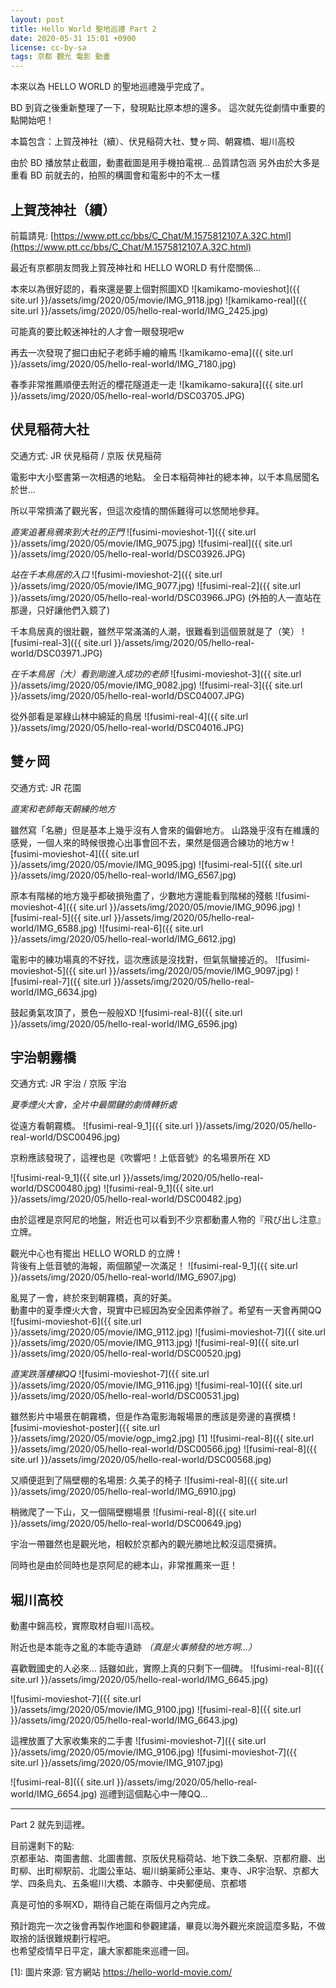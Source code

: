 ```yaml
---
layout: post
title: Hello World 聖地巡禮 Part 2
date: 2020-05-31 15:01 +0900
license: cc-by-sa
tags: 京都 觀光 電影 動畫
---
```


本來以為 HELLO WORLD 的聖地巡禮幾乎完成了。

BD 到貨之後重新整理了一下，發現點比原本想的還多。
這次就先從劇情中重要的點開始吧！

本篇包含：上賀茂神社（續）、伏見稲荷大社、雙ヶ岡、朝霧橋、堀川高校

<!-- more -->
由於 BD 播放禁止截圖，動畫截圖是用手機拍電視... 品質請包涵
另外由於大多是重看 BD 前就去的，拍照的構圖會和電影中的不太一樣

## 上賀茂神社（續）
前篇請見: [https://www.ptt.cc/bbs/C_Chat/M.1575812107.A.32C.html](https://www.ptt.cc/bbs/C_Chat/M.1575812107.A.32C.html)

最近有京都朋友問我上賀茂神社和 HELLO WORLD 有什麼關係...

本來以為很好認的，看來還是要上個對照圖XD
![kamikamo-movieshot]({{ site.url }}/assets/img/2020/05/movie/IMG_9118.jpg)
![kamikamo-real]({{ site.url }}/assets/img/2020/05/hello-real-world/IMG_2425.jpg)

可能真的要比較迷神社的人才會一眼發現吧w

再去一次發現了掘口由紀子老師手繪的繪馬
![kamikamo-ema]({{ site.url }}/assets/img/2020/05/hello-real-world/IMG_7180.jpg)

春季非常推薦順便去附近的櫻花隧道走一走
![kamikamo-sakura]({{ site.url }}/assets/img/2020/05/hello-real-world/DSC03705.JPG)


## 伏見稲荷大社
交通方式: JR 伏見稲荷 / 京阪 伏見稲荷

電影中大小堅書第一次相遇的地點。
全日本稲荷神社的總本神，以千本鳥居聞名於世...

所以平常擠滿了觀光客，但這次疫情的關係難得可以悠閒地參拜。

*直実追著烏鴉來到大社的正門*
![fusimi-movieshot-1]({{ site.url }}/assets/img/2020/05/movie/IMG_9075.jpg)
![fusimi-real]({{ site.url }}/assets/img/2020/05/hello-real-world/DSC03926.JPG)

*站在千本鳥居的入口*
![fusimi-movieshot-2]({{ site.url }}/assets/img/2020/05/movie/IMG_9077.jpg)
![fusimi-real-2]({{ site.url }}/assets/img/2020/05/hello-real-world/DSC03966.JPG)
(外拍的人一直站在那邊，只好讓他們入鏡了)


千本鳥居真的很壯觀，雖然平常滿滿的人潮，很難看到這個景就是了（笑）
![fusimi-real-3]({{ site.url }}/assets/img/2020/05/hello-real-world/DSC03971.JPG)

*在千本鳥居（大）看到剛進入成功的老師*
![fusimi-movieshot-3]({{ site.url }}/assets/img/2020/05/movie/IMG_9082.jpg)
![fusimi-real-3]({{ site.url }}/assets/img/2020/05/hello-real-world/DSC04007.JPG)

從外部看是翠綠山林中綿延的鳥居
![fusimi-real-4]({{ site.url }}/assets/img/2020/05/hello-real-world/DSC04016.JPG)

## 雙ヶ岡
交通方式: JR 花園

*直実和老師每天朝練的地方*

雖然寫「名勝」但是基本上幾乎沒有人會來的偏僻地方。
山路幾乎沒有在維護的感覺，一個人來的時候很擔心出事會回不去，果然是個適合練功的地方w
![fusimi-movieshot-4]({{ site.url }}/assets/img/2020/05/movie/IMG_9095.jpg)
![fusimi-real-5]({{ site.url }}/assets/img/2020/05/hello-real-world/IMG_6567.jpg)

原本有階梯的地方幾乎都破損殆盡了，少數地方還能看到階梯的殘骸
![fusimi-movieshot-4]({{ site.url }}/assets/img/2020/05/movie/IMG_9096.jpg)
![fusimi-real-5]({{ site.url }}/assets/img/2020/05/hello-real-world/IMG_6588.jpg)
![fusimi-real-6]({{ site.url }}/assets/img/2020/05/hello-real-world/IMG_6612.jpg)

電影中的練功場真的不好找，這次應該是沒找對，但氣氛蠻接近的。
![fusimi-movieshot-5]({{ site.url }}/assets/img/2020/05/movie/IMG_9097.jpg)
![fusimi-real-7]({{ site.url }}/assets/img/2020/05/hello-real-world/IMG_6634.jpg)

鼓起勇氣攻頂了，景色一般般XD
![fusimi-real-8]({{ site.url }}/assets/img/2020/05/hello-real-world/IMG_6596.jpg)

## 宇治朝霧橋
交通方式: JR 宇治 / 京阪 宇治

*夏季煙火大會，全片中最關鍵的劇情轉折處*

從遠方看朝霧橋。
![fusimi-real-9_1]({{ site.url }}/assets/img/2020/05/hello-real-world/DSC00496.jpg)

京粉應該發現了，這裡也是《吹響吧！上低音號》的名場景所在 XD

![fusimi-real-9_1]({{ site.url }}/assets/img/2020/05/hello-real-world/DSC00480.jpg)
![fusimi-real-9_1]({{ site.url }}/assets/img/2020/05/hello-real-world/DSC00482.jpg)

由於這裡是京阿尼的地盤，附近也可以看到不少京都動畫人物的『飛び出し注意』立牌。

觀光中心也有擺出 HELLO WORLD 的立牌！ <br>
背後有上低音號的海報，兩個願望一次滿足！
![fusimi-real-9_1]({{ site.url }}/assets/img/2020/05/hello-real-world/IMG_6907.jpg)

亂晃了一會，終於來到朝霧橋，真的好美。 <br>
動畫中的夏季煙火大會，現實中已經因為安全因素停辦了。希望有一天會再開QQ
![fusimi-movieshot-6]({{ site.url }}/assets/img/2020/05/movie/IMG_9112.jpg)
![fusimi-movieshot-7]({{ site.url }}/assets/img/2020/05/movie/IMG_9113.jpg)
![fusimi-real-9]({{ site.url }}/assets/img/2020/05/hello-real-world/DSC00520.jpg)

*直実跌落樓梯QQ*
![fusimi-movieshot-7]({{ site.url }}/assets/img/2020/05/movie/IMG_9116.jpg)
![fusimi-real-10]({{ site.url }}/assets/img/2020/05/hello-real-world/DSC00531.jpg)

雖然影片中場景在朝霧橋，但是作為電影海報場景的應該是旁邊的喜撰橋
![fusimi-movieshot-poster]({{ site.url }}/assets/img/2020/05/movie/ogp_img2.jpg)
\[1\]
![fusimi-real-8]({{ site.url }}/assets/img/2020/05/hello-real-world/DSC00566.jpg)
![fusimi-real-8]({{ site.url }}/assets/img/2020/05/hello-real-world/DSC00568.jpg)

又順便逛到了隔壁棚的名場景: 久美子的椅子
![fusimi-real-8]({{ site.url }}/assets/img/2020/05/hello-real-world/IMG_6910.jpg)

稍微爬了一下山，又一個隔壁棚場景
![fusimi-real-8]({{ site.url }}/assets/img/2020/05/hello-real-world/DSC00649.jpg)

宇治一帶雖然也是觀光地，相較於京都內的觀光勝地比較沒這麼擁擠。

同時也是由於同時也是京阿尼的總本山，非常推薦來一逛！

## 堀川高校
動畫中錦高校，實際取材自堀川高校。

附近也是本能寺之亂的本能寺遺跡 *（真是火事頻發的地方啊...）*

喜歡戰國史的人必來... 話雖如此，實際上真的只剩下一個碑。
![fusimi-real-8]({{ site.url }}/assets/img/2020/05/hello-real-world/IMG_6645.jpg)

![fusimi-movieshot-7]({{ site.url }}/assets/img/2020/05/movie/IMG_9100.jpg)
![fusimi-real-8]({{ site.url }}/assets/img/2020/05/hello-real-world/IMG_6643.jpg)

這裡放置了大家收集來的二手書
![fusimi-movieshot-7]({{ site.url }}/assets/img/2020/05/movie/IMG_9106.jpg)
![fusimi-movieshot-7]({{ site.url }}/assets/img/2020/05/movie/IMG_9107.jpg)

![fusimi-real-8]({{ site.url }}/assets/img/2020/05/hello-real-world/IMG_6654.jpg)
巡禮到這個點心中一陣QQ...

----
Part 2 就先到這裡。

目前還剩下的點:<br>
京都車站、南圖書館、北圖書館、京阪伏見稲荷站、地下鉄二条駅、京都府廳、出町柳、出町柳駅前、北園公車站、堀川蛸薬師公車站、東寺、JR宇治駅、京都大学、四条烏丸、五条堀川大橋、本願寺、中央郵便局、京都塔

真是可怕的多啊XD，期待自己能在兩個月之內完成。

預計跑完一次之後會再製作地圖和參觀建議，畢竟以海外觀光來說這麼多點，不做取捨的話很難規劃行程吧。<br>
也希望疫情早日平定，讓大家都能來巡禮一回。

\[1\]: 圖片來源: 官方網站 https://hello-world-movie.com/
